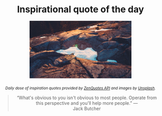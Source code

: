 
<div align="center">

# Inspirational quote of the day

<img src="./data/photo.jpeg" alt="Beautiful nature photo" width="320" height="180">

<sub><i>Daily dose of inspiration quotes provided by [ZenQuotes API](https://zenquotes.io/) and images by [Unsplash](https://unsplash.com/).</i></sub>


<blockquote>&ldquo;What's obvious to you isn't obvious to most people. Operate from this perspective and you'll help more people.&rdquo; &mdash; <footer>Jack Butcher</footer></blockquote>

</div>
